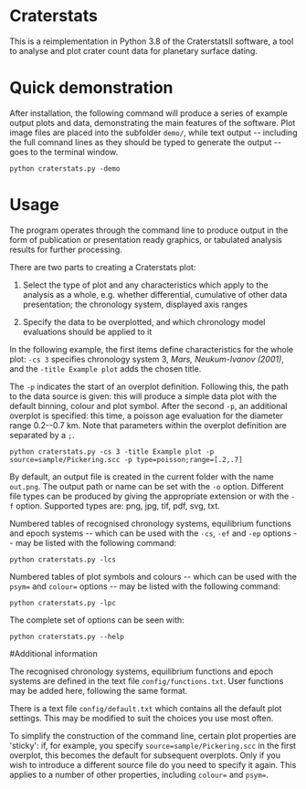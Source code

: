 
# Craterstats

This is a reimplementation in Python 3.8 of the CraterstatsII software, a tool to analyse and plot crater count data for planetary surface dating.
 
# Quick demonstration

After installation, the following command will produce a series of example output plots and data, demonstrating the main features of the software. Plot image files are placed into the subfolder `demo/`, while text output -- including the full comnand lines as they should be typed to generate the output -- goes to the terminal window.

    python craterstats.py -demo


# Usage

The program operates through the command line to produce output in the form of publication or presentation ready graphics, or tabulated analysis results for further processing.

There are two parts to creating a Craterstats plot:

1. Select the type of plot and any characteristics which apply to the analysis as a whole, e.g. whether differential, cumulative of other data presentation; the chronology system, displayed axis ranges

2. Specify the data to be overplotted, and which chronology model evaluations should be applied to it



In the following example, the first items define characteristics for the whole plot: `-cs 3` specifies chronology system 3, *Mars, Neukum-Ivanov (2001)*, and the `-title Example plot` adds the chosen title.

The `-p` indicates the start of an overplot definition. Following this, the path to the data source is given: this will produce a simple data plot with the default binning, colour and plot symbol. After the second `-p`, an additional overplot is specified: this time, a poisson age evaluation for the diameter range 0.2--0.7 km. Note that parameters within the overplot definition are separated by a `;`.  

    python craterstats.py -cs 3 -title Example plot -p source=sample/Pickering.scc -p type=poisson;range=[.2,.7]

By default, an output file is created in the current folder with the name `out.png`. The output path or name can be set with the `-o` option.  Different file types can be produced by giving the appropriate extension or with the `-f` option. Supported types are: png, jpg, tif, pdf, svg, txt.

Numbered tables of recognised chronology systems, equilibrium functions and epoch systems -- which can be used with the `-cs`, `-ef` and `-ep` options -- may be listed with the following command:

    python craterstats.py -lcs

Numbered tables of plot symbols and colours -- which can be used with the `psym=` and `colour=` options -- may be listed with the following command:

    python craterstats.py -lpc

The complete set of options can be seen with:

    python craterstats.py --help

#Additional information

The recognised chronology systems, equilibrium functions and epoch systems are defined in the text file `config/functions.txt`. User functions may be added here, following the same format.

There is a text file `config/default.txt` which contains all the default plot settings. This may be modified to suit the choices you use most often.

To simplify the construction of the command line, certain plot properties are 'sticky': if, for example, you specify `source=sample/Pickering.scc` in the first overplot, this becomes the default for subsequent overplots. Only if you wish to introduce a different source file do you need to specify it again. This applies to a number of other properties, including `colour=` and `psym=`.




